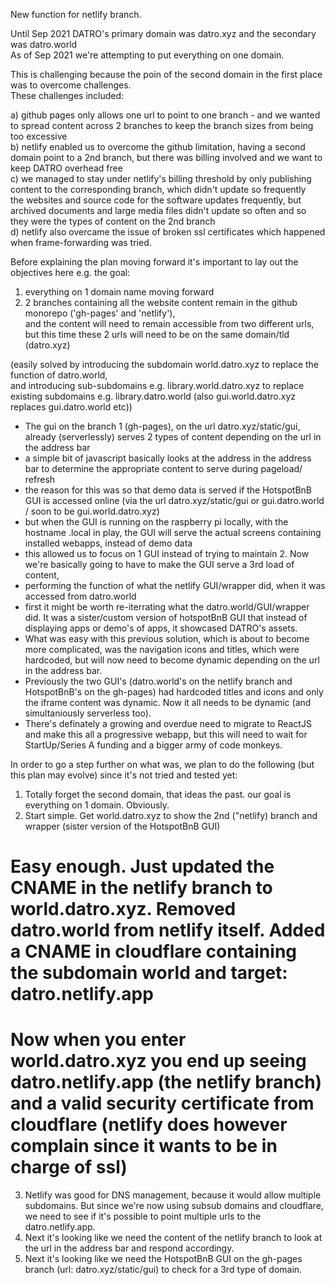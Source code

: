 New function for netlify branch.  

Until Sep 2021 DATRO's primary domain was datro.xyz and the secondary was datro.world  
As of Sep 2021 we're attempting to put everything on one domain.  

This is challenging because the poin of the second domain in the first place was to overcome challenges.  
These challenges included:  

a) github pages only allows one url to point to one branch - and we wanted to spread content across 2 branches to keep the branch sizes from being too excessive  
b) netlify enabled us to overcome the github limitation, having a second domain point to a 2nd branch, but there was billing involved and we want to keep DATRO overhead free  
c) we managed to stay under netlify's billing threshold by only publishing content to the corresponding branch, which didn't update so frequently  
   the websites and source code for the software updates frequently, but archived documents and large media files didn't update so often and so they were the types of content on the 2nd branch  
d) netlify also overcame the issue of broken ssl certificates which happened when frame-forwarding was tried. 


Before explaining the plan moving forward it's important to lay out the objectives here e.g. the goal:  

1. everything on 1 domain name moving forward  
2. 2 branches containing all the website content remain in the github monorepo ('gh-pages' and 'netlify'),  
   and the content will need to remain accessible from two different urls, but this time these 2 urls will need to be on the same domain/tld (datro.xyz)  

(easily solved by introducing the subdomain world.datro.xyz to replace the function of datro.world,   
 and introducing sub-subdomains e.g. library.world.datro.xyz to replace existing subdomains e.g. library.datro.world (also gui.world.datro.xyz replaces gui.datro.world etc))  

 - The gui on the branch 1 (gh-pages), on the url datro.xyz/static/gui, already (serverlessly) serves 2 types of content depending on the url in the address bar  
 - a simple bit of javascript basically looks at the address in the address bar to determine the appropriate content to serve during pageload/ refresh   
 - the reason for this was so that demo data is served if the HotspotBnB GUI is accessed online (via the url datro.xyz/static/gui or gui.datro.world / soon to be gui.world.datro.xyz)  
 - but when the GUI is running on the raspberry pi locally, with the hostname .local in play, the GUI will serve the actual screens containing installed webapps, instead of demo data  
 - this allowed us to focus on 1 GUI instead of trying to maintain 2. Now we're basically going to have to make the GUI serve a 3rd load of content,   
 - performing the function of what the netlify GUI/wrapper did, when it was accessed from datro.world  
 - first it might be worth re-iterrating what the datro.world/GUI/wrapper did. It was a sister/custom version of hotspotBnB GUI that instead of displaying apps or demo's of apps, it showcased DATRO's assets.   
 - What was easy with this previous solution, which is about to become more complicated, was the navigation icons and titles, which were hardcoded, but will now need to become dynamic depending on the url in the address bar.  
 - Previously the two GUI's (datro.world's on the netlify branch and HotspotBnB's on the gh-pages) had hardcoded titles and icons and only the iframe content was dynamic. Now it all needs to be dynamic (and simultaniously serverless too).   
 - There's definately a growing and overdue need to migrate to ReactJS and make this all a progressive webapp, but this will need to wait for StartUp/Series A funding and a bigger army of code monkeys.  

In order to go a step further on what was, we plan to do the following (but this plan may evolve) since it's not tried and tested yet:  

1. Totally forget the second domain, that ideas the past. our goal is everything on 1 domain. Obviously.  
2. Start simple. Get world.datro.xyz to show the 2nd ("netlify) branch and wrapper (sister version of the HotspotBnB GUI)

#  Easy enough. Just updated the CNAME in the netlify branch to world.datro.xyz. Removed datro.world from netlify itself. Added a CNAME in cloudflare containing the subdomain world and target: datro.netlify.app
#  Now when you enter world.datro.xyz you end up seeing datro.netlify.app (the netlify branch) and a valid security certificate from cloudflare (netlify does however complain since it wants to be in charge of ssl) 

3. Netlify was good for DNS management, because it would allow multiple subdomains. But since we're now using subsub domains and cloudflare, we need to see if it's possible to point multiple urls to the datro.netlify.app. 
3. Next it's looking like we need the content of the netlify branch to look at the url in the address bar and respond accordingy. 
3. Next it's looking like we need the HotspotBnB GUI on the gh-pages branch (url: datro.xyz/static/gui) to check for a 3rd type of domain. 
